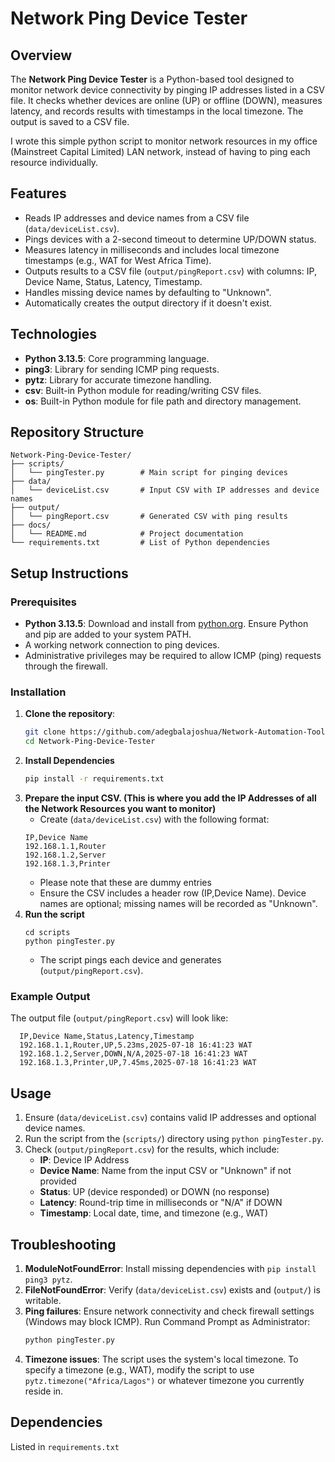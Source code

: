 # Network Ping Device Tester

## Overview
The **Network Ping Device Tester** is a Python-based tool designed to monitor network device connectivity by pinging IP addresses listed in a CSV file. It checks whether devices are online (UP) or offline (DOWN), measures latency, and records results with timestamps in the local timezone. The output is saved to a CSV file.

I wrote this simple python script to monitor network resources in my office (Mainstreet Capital Limited) LAN network, instead of having to ping each resource individually.

## Features
- Reads IP addresses and device names from a CSV file (`data/deviceList.csv`).
- Pings devices with a 2-second timeout to determine UP/DOWN status.
- Measures latency in milliseconds and includes local timezone timestamps (e.g., WAT for West Africa Time).
- Outputs results to a CSV file (`output/pingReport.csv`) with columns: IP, Device Name, Status, Latency, Timestamp.
- Handles missing device names by defaulting to "Unknown".
- Automatically creates the output directory if it doesn't exist.

## Technologies
- **Python 3.13.5**: Core programming language.
- **ping3**: Library for sending ICMP ping requests.
- **pytz**: Library for accurate timezone handling.
- **csv**: Built-in Python module for reading/writing CSV files.
- **os**: Built-in Python module for file path and directory management.

## Repository Structure
```
Network-Ping-Device-Tester/
├── scripts/
│   └── pingTester.py        # Main script for pinging devices
├── data/
│   └── deviceList.csv       # Input CSV with IP addresses and device names
├── output/
│   └── pingReport.csv       # Generated CSV with ping results
├── docs/
│   └── README.md            # Project documentation
└── requirements.txt         # List of Python dependencies
```
## Setup Instructions
### Prerequisites
- **Python 3.13.5**: Download and install from [python.org](https://www.python.org/downloads/). Ensure Python and pip are added to your system PATH.
- A working network connection to ping devices.
- Administrative privileges may be required to allow ICMP (ping) requests through the firewall.

### Installation
1. **Clone the repository**:
   ```bash
   git clone https://github.com/adegbalajoshua/Network-Automation-Toolkit/Network-Ping-Device-Tester.git
   cd Network-Ping-Device-Tester
   ```
2. **Install Dependencies**
   ```bash
   pip install -r requirements.txt
   ```
3. **Prepare the input CSV. (This is where you add the IP Addresses of all the Network Resources you want to monitor)**
   - Create (`data/deviceList.csv`) with the following format:
   ```csv
   IP,Device Name
   192.168.1.1,Router
   192.168.1.2,Server
   192.168.1.3,Printer
   ```
   - Please note that these are dummy entries
   - Ensure the CSV includes a header row (IP,Device Name). Device names are optional; missing names will be recorded as "Unknown".
4. **Run the script**
   ```
   cd scripts
   python pingTester.py
   ```
   - The script pings each device and generates (`output/pingReport.csv`).

### Example Output
The output file (`output/pingReport.csv`) will look like:
```
  IP,Device Name,Status,Latency,Timestamp
  192.168.1.1,Router,UP,5.23ms,2025-07-18 16:41:23 WAT
  192.168.1.2,Server,DOWN,N/A,2025-07-18 16:41:23 WAT
  192.168.1.3,Printer,UP,7.45ms,2025-07-18 16:41:23 WAT
```

## Usage
1. Ensure (`data/deviceList.csv`) contains valid IP addresses and optional device names.
2. Run the script from the (`scripts/`) directory using `python pingTester.py`.
3. Check (`output/pingReport.csv`) for the results, which include:
   - **IP**: Device IP Address
   - **Device Name**: Name from the input CSV or "Unknown" if not provided
   - **Status**: UP (device responded) or DOWN (no response)
   - **Latency**: Round-trip time in milliseconds or "N/A" if DOWN
   - **Timestamp**: Local date, time, and timezone (e.g., WAT)

## Troubleshooting
1. **ModuleNotFoundError**: Install missing dependencies with `pip install ping3 pytz`.
2. **FileNotFoundError**: Verify (`data/deviceList.csv`) exists and (`output/`) is writable.
3. **Ping failures**: Ensure network connectivity and check firewall settings (Windows may block ICMP).
   Run Command Prompt as Administrator:
   ```bash
   python pingTester.py
   ```
5. **Timezone issues**: The script uses the system's local timezone. To specify a timezone (e.g., WAT), modify the script to use `pytz.timezone("Africa/Lagos")` or whatever timezone you currently reside in.

## Dependencies
Listed in `requirements.txt`
